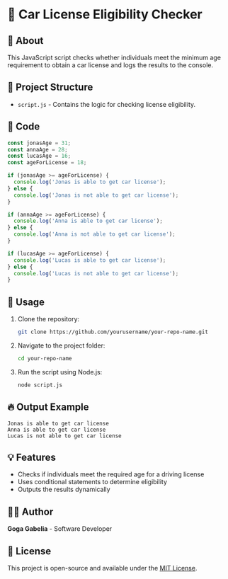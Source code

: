 # 🚗 Car License Eligibility Checker

## 📌 About
This JavaScript script checks whether individuals meet the minimum age requirement to obtain a car license and logs the results to the console.

## 📂 Project Structure
- `script.js` - Contains the logic for checking license eligibility.

## 📝 Code
```javascript
const jonasAge = 31;
const annaAge = 28;
const lucasAge = 16;
const ageForLicense = 18;

if (jonasAge >= ageForLicense) {
  console.log('Jonas is able to get car license');
} else {
  console.log('Jonas is not able to get car license');
}

if (annaAge >= ageForLicense) {
  console.log('Anna is able to get car license');
} else {
  console.log('Anna is not able to get car license');
}

if (lucasAge >= ageForLicense) {
  console.log('Lucas is able to get car license');
} else {
  console.log('Lucas is not able to get car license');
}
```

## 🚀 Usage
1. Clone the repository:
   ```sh
   git clone https://github.com/yourusername/your-repo-name.git
   ```
2. Navigate to the project folder:
   ```sh
   cd your-repo-name
   ```
3. Run the script using Node.js:
   ```sh
   node script.js
   ```

## 🔥 Output Example
```
Jonas is able to get car license
Anna is able to get car license
Lucas is not able to get car license
```

## 💡 Features
- Checks if individuals meet the required age for a driving license
- Uses conditional statements to determine eligibility
- Outputs the results dynamically

## 👨‍💻 Author
**Goga Gabelia** - Software Developer

## 📜 License
This project is open-source and available under the [MIT License](LICENSE).
